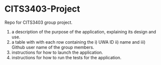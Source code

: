 # CITS3403-Project
Repo for CITS3403 group project. 

1. a description of the purpose of the application, explaining its design and use.
2. a table with with each row containing the i) UWA ID ii) name and iii) Github user name of the group members.
3. instructions for how to launch the application.
4. instructions for how to run the tests for the application.
